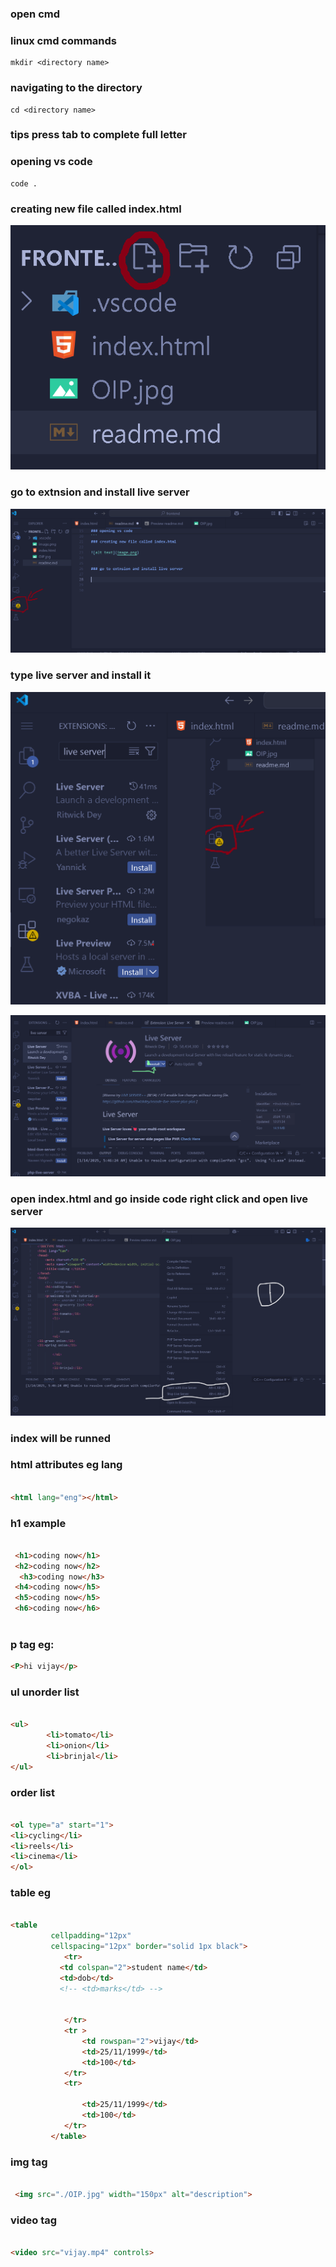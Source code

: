 ### open cmd


### linux cmd commands
``` # making a directory
mkdir <directory name> 
```

### navigating to the directory
``` 
cd <directory name>
```
### tips press tab to complete full letter

### opening vs code

```
code .

```
### creating new file called index.html

![alt text](image.png)


### go to extnsion and install live server


![alt text](image-1.png)

### type live server and install it

![alt text](image-2.png)

![alt text](image-3.png)


### open index.html and go inside code right click and open live server


![alt text](image-4.png)

### index will be runned

### html attributes eg lang


``` html

<html lang="eng"></html>

```
### h1 example
```html

 <h1>coding now</h1>
 <h2>coding now</h2>
  <h3>coding now</h3>
 <h4>coding now</h5>
 <h5>coding now</h5>
 <h6>coding now</h6>
 


```

### p tag eg:
``` html
<P>hi vijay</p>

```


### ul unorder list


``` html

<ul>
        <li>tomato</li>
        <li>onion</li>
        <li>brinjal</li>
</ul>

```

### order list <ol>


``` html

<ol type="a" start="1">
<li>cycling</li>
<li>reels</li>
<li>cinema</li>
</ol>


```


### table eg

``` html

<table 
         cellpadding="12px"
         cellspacing="12px" border="solid 1px black">
            <tr>
           <td colspan="2">student name</td>
           <td>dob</td>
           <!-- <td>marks</td> -->


            </tr>
            <tr >
                <td rowspan="2">vijay</td>
                <td>25/11/1999</td>
                <td>100</td>
            </tr>
            <tr>
                
                <td>25/11/1999</td>
                <td>100</td>
            </tr>
         </table>

```

### img tag


``` html

 <img src="./OIP.jpg" width="150px" alt="description">


 ```


 ### video tag


 ``` html

 <video src="vijay.mp4" controls>


 ```
